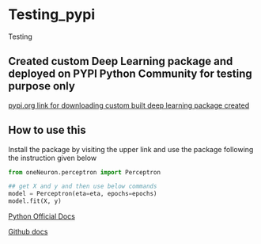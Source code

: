 # Testing_pypi
Testing

## Created custom Deep Learning package and deployed on PYPI Python Community for testing purpose only
[pypi.org link for downloading custom built deep learning package created](https://pypi.org/project/Testing-pypi-nik-vaibhav18/0.0.1/)

## How to use this

Install the package by visiting the upper link and use the package following the instruction given below 

```python
from oneNeuron.perceptron import Perceptron

## get X and y and then use below commands
model = Perceptron(eta=eta, epochs=epochs)
model.fit(X, y)
```

[Python Official Docs](https://packaging.python.org/tutorials/packaging-projects/)

[Github docs](https://docs.github.com/en/actions/automating-builds-and-tests/building-and-testing-python#publishing-to-package-registries)

